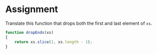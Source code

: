 # Assignment

Translate this function that drops both the first and last element of `xs`.

```javascript
function dropEnds(xs)
{
    return xs.slice(1, xs.length - 1);
}
```
